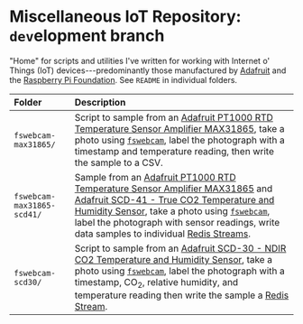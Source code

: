 # Miscellaneous IoT Repository: `dev`elopment branch

"Home" for scripts and utilities I've written for working with Internet o' Things (IoT) devices---predominantly those manufactured by [Adafruit][adafruit] and the [Raspberry Pi Foundation][rpif]. See `README` in individual folders.

| Folder                     | Description                                                                                                                                                                                                                                                                                      |
|:---------------------------|:-------------------------------------------------------------------------------------------------------------------------------------------------------------------------------------------------------------------------------------------------------------------------------------------------|
| `fswebcam-max31865/`       | Script to sample from an [Adafruit PT1000 RTD Temperature Sensor Amplifier MAX31865][max31865], take a photo using [`fswebcam`][fswebcam], label the photograph with a timestamp and temperature reading, then write the sample to a CSV. |
| `fswebcam-max31865-scd41/` | Sample from an [Adafruit PT1000 RTD Temperature Sensor Amplifier MAX31865][max31865] and [Adafruit SCD-41 - True CO2 Temperature and Humidity Sensor][scd41], take a photo using [`fswebcam`][fswebcam], label the photograph with sensor readings, write data samples to individual [Redis Streams][redis-streams]. |
| `fswebcam-scd30/`       | Script to sample from an [Adafruit SCD-30 - NDIR CO2 Temperature and Humidity Sensor][scd30], take a photo using [`fswebcam`][fswebcam], label the photograph with a timestamp, CO<sub>2</sub>, relative humidity, and temperature reading then write the sample a [Redis Stream][redis-streams]. |

[adafruit]: https://www.adafruit.com/
[fswebcam]: https://github.com/fsphil/fswebcam
[max31865]: https://www.adafruit.com/product/3328
[redis-streams]: https://redis.io/docs/data-types/streams/
[rpif]: https://www.raspberrypi.org/
[scd30]: https://www.adafruit.com/product/4867 
[scd41]: https://www.adafruit.com/product/5190
